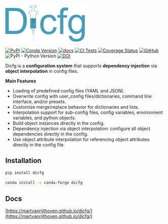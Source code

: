 <img src="https://raw.githubusercontent.com/martvanrijthoven/dicfg/f6639bb5788b6426133967b1929e8f4374eab78a/docs/source/_static/logo.svg" width="50%" height="50%">


[![PyPI](https://img.shields.io/pypi/v/dicfg?color=0&label=pypi%20package)](https://pypi.org/project/dicfg/)
[![Conda Version](https://img.shields.io/conda/v/conda-forge/dicfg)](https://anaconda.org/conda-forge/dicfg)
[![docs](https://github.com/martvanrijthoven/dicfg/actions/workflows/docs.yml/badge.svg)](https://github.com/martvanrijthoven/dicfg/actions/workflows/docs.yml)
[![CI Tests](https://github.com/martvanrijthoven/dicfg/actions/workflows/ci_tests.yml/badge.svg)](https://github.com/martvanrijthoven/dicfg/actions/workflows/ci_tests.yml)
[![Coverage Status](https://img.shields.io/coverallsCoverage/github/martvanrijthoven/dicfg)](https://coveralls.io/github/martvanrijthoven/dicfg?branch=main)
[![GitHub](https://img.shields.io/github/license/martvanrijthoven/dicfg)](https://github.com/martvanrijthoven/dicfg/blob/main/LICENSE)
![PyPI - Python Version](https://img.shields.io/pypi/pyversions/dicfg)
[![DOI](https://zenodo.org/badge/DOI/10.5281/zenodo.7320310.svg)](https://doi.org/10.5281/zenodo.7320310)

Dicfg is a **configuration system** that supports **dependency injection** via **object interpolation** in config files.

**Main Features**

- Loading of predefined config files (YAML and JSON).
- Overwrite config with user_config files/dictionaries, command line interface, and/or presets.
- Customize merge/replace behavior for dictionaries and lists.
- Interpolation support for sub-config files, config variables, environment variables, and python objects.
- Build object instances directly in the config.
- Dependency injection via object interpolation: configure all object dependencies directly in the config.
- Use object attribute interpolation for referencing object attributes directly in the config file.

## Installation 


```bash
pip install dicfg
```


```bash
conda install -c conda-forge dicfg
```

## Docs

[https://martvanrijthoven.github.io/dicfg/](https://martvanrijthoven.github.io/dicfg/)





